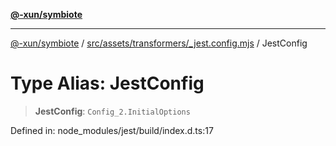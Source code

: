 [**@-xun/symbiote**](../../../../../README.md)

***

[@-xun/symbiote](../../../../../README.md) / [src/assets/transformers/\_jest.config.mjs](../README.md) / JestConfig

# Type Alias: JestConfig

> **JestConfig**: `Config_2.InitialOptions`

Defined in: node\_modules/jest/build/index.d.ts:17
